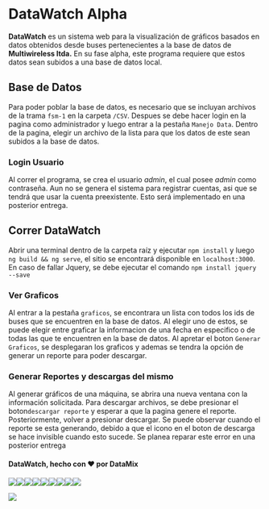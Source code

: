 # DataWatch Alpha

**DataWatch** es un sistema web para la visualización de gráficos basados en datos obtenidos desde buses pertenecientes a la base de datos de **Multiwireless ltda.** En su fase alpha, este programa requiere que estos datos sean subidos a una base de datos local.


## Base de Datos

Para poder poblar la base de datos, es necesario que se incluyan archivos de la trama `fsm-1` en la carpeta `/CSV`. Despues se debe hacer login en la pagina como administrador y luego entrar a la pestaña `Manejo Data`. Dentro de la pagina, elegir un archivo de la lista para que los datos de este sean subidos a la base de datos.

### Login Usuario

Al correr el programa, se crea el usuario *admin*, el cual posee *admin* como contraseña. Aun no se genera el sistema para registrar cuentas, asi que se tendrá que usar la cuenta preexistente. Esto será implementado en una posterior entrega.

## Correr DataWatch

Abrir una terminal dentro de la carpeta raíz y ejecutar `npm install` y luego `ng build && ng serve`, el sitio se encontrará disponible en `localhost:3000`. En caso de fallar Jquery, se debe ejecutar el comando `npm install jquery --save`

### Ver Graficos

Al entrar a la pestaña `graficos`, se encontrara un lista con todos los ids de buses que se encuentren en la base de datos. Al elegir uno de estos, se puede elegir entre graficar la informacion de una fecha en especifico o de todas las que te encuentren en la base de datos. Al apretar el boton `Generar Graficos`, se desplegaran los graficos y ademas se tendra la opción de generar un reporte para poder descargar.

### Generar Reportes y descargas del mismo

Al generar gráficos de una máquina, se abrira una nueva ventana con la información solicitada. Para descargar archivos, se debe presionar el boton`descargar reporte` y esperar a que la pagina genere el reporte. Posteriormente, volver a presionar descargar. Se puede observar cuando el reporte se esta generando, debido a que el icono en el boton de descarga se hace invisible cuando esto sucede. Se planea reparar este error en una posterior entrega

#### DataWatch, hecho con ♥ por DataMix

![](http://www.wobshite.co.uk/b3ta/letters/dance/d.gif)![](http://www.wobshite.co.uk/b3ta/letters/dance/a.gif)![](http://www.wobshite.co.uk/b3ta/letters/dance/t.gif)![](http://www.wobshite.co.uk/b3ta/letters/dance/a.gif)![](http://www.wobshite.co.uk/b3ta/letters/dance/w.gif)![](http://www.wobshite.co.uk/b3ta/letters/dance/a.gif)![](http://www.wobshite.co.uk/b3ta/letters/dance/t.gif)![](http://www.wobshite.co.uk/b3ta/letters/dance/c.gif)![](http://www.wobshite.co.uk/b3ta/letters/dance/h.gif)

![](https://images.cooltext.com/5179980.gif)